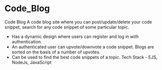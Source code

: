 # Code_Blog
Code Blog
A code blog site where you can post/update/delete your
code snippet, search for any code snippet of some particular
topic.
- Has a dynamic design where users can register and log in with authentication.
- An authenticated user can upvote/downvote a code
snippet. Blogs are sorted on the basis of a number of
upvotes.
- Can be used to find the best code snippets of a
topic.
Tech Stack - EJS, NodeJs, JavaScript

